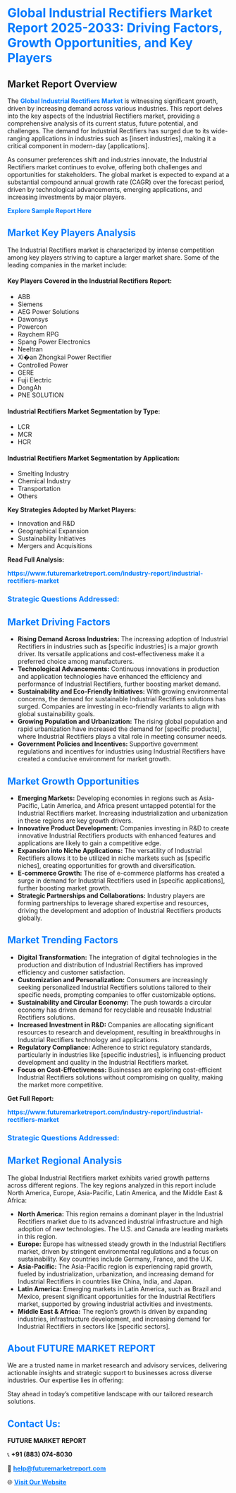 <h1 style="color: #007BFF;">Global Industrial Rectifiers Market Report 2025-2033: Driving Factors, Growth Opportunities, and Key Players</h1>

<section id="overview">
<h2>Market Report Overview</h2>
<p>The <a href="https://www.futuremarketreport.com/industry-report/industrial-rectifiers-market" style="color: #007BFF; text-decoration: none;"><strong>Global Industrial Rectifiers Market</strong></a> is witnessing significant growth, driven by increasing demand across various industries. This report delves into the key aspects of the Industrial Rectifiers market, providing a comprehensive analysis of its current status, future potential, and challenges. The demand for Industrial Rectifiers has surged due to its wide-ranging applications in industries such as [insert industries], making it a critical component in modern-day [applications].</p>
<p>As consumer preferences shift and industries innovate, the Industrial Rectifiers market continues to evolve, offering both challenges and opportunities for stakeholders. The global market is expected to expand at a substantial compound annual growth rate (CAGR) over the forecast period, driven by technological advancements, emerging applications, and increasing investments by major players.</p>
</section>

<section id="overview">
<p><a href="https://www.futuremarketreport.com/request-sample/reportId=104217" style="color: #007BFF; text-decoration: none;"><strong>Explore Sample Report Here</strong></a></p>
</section>

<section id="key-players">
<h2 style="color: #007BFF;">Market Key Players Analysis</h2>
<p>The Industrial Rectifiers market is characterized by intense competition among key players striving to capture a larger market share. Some of the leading companies in the market include:</p>
<h4>Key Players Covered in the Industrial Rectifiers Report:</h4>
<ul><li>ABB</li><li>Siemens</li><li>AEG Power Solutions</li><li>Dawonsys</li><li>Powercon</li><li>Raychem RPG</li><li>Spang Power Electronics</li><li>Neeltran</li><li>Xi�an Zhongkai Power Rectifier</li><li>Controlled Power</li><li>GERE</li><li>Fuji Electric</li><li>DongAh</li><li>PNE SOLUTION</li></ul>
<h4>Industrial Rectifiers Market Segmentation by Type:</h4>
<ul><li>LCR</li><li>MCR</li><li>HCR</li></ul>

<h4>Industrial Rectifiers Market Segmentation by Application:</h4>
<ul><li>Smelting Industry</li><li>Chemical Industry</li><li>Transportation</li><li>Others</li></ul>
<p><strong>Key Strategies Adopted by Market Players:</strong></p>
<ul>
<li>Innovation and R&D</li>
<li>Geographical Expansion</li>
<li>Sustainability Initiatives</li>
<li>Mergers and Acquisitions</li>
</ul>
</section>

<section>
<p><strong>Read Full Analysis: </strong></p><a href="https://www.futuremarketreport.com/industry-report/industrial-rectifiers-market" style="color: #007BFF; text-decoration: none;"><strong>https://www.futuremarketreport.com/industry-report/industrial-rectifiers-market</strong></a>
<h3 style="color: #007BFF;">Strategic Questions Addressed:</h3>
</section>

<section id="driving-factors">
<h2 style="color: #007BFF;">Market Driving Factors</h2>
<ul>
<li><strong>Rising Demand Across Industries:</strong> The increasing adoption of Industrial Rectifiers in industries such as [specific industries] is a major growth driver. Its versatile applications and cost-effectiveness make it a preferred choice among manufacturers.</li>
<li><strong>Technological Advancements:</strong> Continuous innovations in production and application technologies have enhanced the efficiency and performance of Industrial Rectifiers, further boosting market demand.</li>
<li><strong>Sustainability and Eco-Friendly Initiatives:</strong> With growing environmental concerns, the demand for sustainable Industrial Rectifiers solutions has surged. Companies are investing in eco-friendly variants to align with global sustainability goals.</li>
<li><strong>Growing Population and Urbanization:</strong> The rising global population and rapid urbanization have increased the demand for [specific products], where Industrial Rectifiers plays a vital role in meeting consumer needs.</li>
<li><strong>Government Policies and Incentives:</strong> Supportive government regulations and incentives for industries using Industrial Rectifiers have created a conducive environment for market growth.</li>
</ul>
</section>

<section id="growth-opportunities">
<h2 style="color: #007BFF;">Market Growth Opportunities</h2>
<ul>
<li><strong>Emerging Markets:</strong> Developing economies in regions such as Asia-Pacific, Latin America, and Africa present untapped potential for the Industrial Rectifiers market. Increasing industrialization and urbanization in these regions are key growth drivers.</li>
<li><strong>Innovative Product Development:</strong> Companies investing in R&D to create innovative Industrial Rectifiers products with enhanced features and applications are likely to gain a competitive edge.</li>
<li><strong>Expansion into Niche Applications:</strong> The versatility of Industrial Rectifiers allows it to be utilized in niche markets such as [specific niches], creating opportunities for growth and diversification.</li>
<li><strong>E-commerce Growth:</strong> The rise of e-commerce platforms has created a surge in demand for Industrial Rectifiers used in [specific applications], further boosting market growth.</li>
<li><strong>Strategic Partnerships and Collaborations:</strong> Industry players are forming partnerships to leverage shared expertise and resources, driving the development and adoption of Industrial Rectifiers products globally.</li>
</ul>
</section>

<section id="trending-factors">
<h2 style="color: #007BFF;">Market Trending Factors</h2>
<ul>
<li><strong>Digital Transformation:</strong> The integration of digital technologies in the production and distribution of Industrial Rectifiers has improved efficiency and customer satisfaction.</li>
<li><strong>Customization and Personalization:</strong> Consumers are increasingly seeking personalized Industrial Rectifiers solutions tailored to their specific needs, prompting companies to offer customizable options.</li>
<li><strong>Sustainability and Circular Economy:</strong> The push towards a circular economy has driven demand for recyclable and reusable Industrial Rectifiers solutions.</li>
<li><strong>Increased Investment in R&D:</strong> Companies are allocating significant resources to research and development, resulting in breakthroughs in Industrial Rectifiers technology and applications.</li>
<li><strong>Regulatory Compliance:</strong> Adherence to strict regulatory standards, particularly in industries like [specific industries], is influencing product development and quality in the Industrial Rectifiers market.</li>
<li><strong>Focus on Cost-Effectiveness:</strong> Businesses are exploring cost-efficient Industrial Rectifiers solutions without compromising on quality, making the market more competitive.</li>
</ul>
</section>

<section>
<p><strong>Get Full Report: </strong></p><a href="https://www.futuremarketreport.com/industry-report/industrial-rectifiers-market" style="color: #007BFF; text-decoration: none;"><strong>https://www.futuremarketreport.com/industry-report/industrial-rectifiers-market</strong></a>
<h3 style="color: #007BFF;">Strategic Questions Addressed:</h3>
</section>


<section id="regional-analysis">
<h2 style="color: #007BFF;">Market Regional Analysis</h2>
<p>The global Industrial Rectifiers market exhibits varied growth patterns across different regions. The key regions analyzed in this report include North America, Europe, Asia-Pacific, Latin America, and the Middle East & Africa:</p>
<ul>
<li><strong>North America:</strong> This region remains a dominant player in the Industrial Rectifiers market due to its advanced industrial infrastructure and high adoption of new technologies. The U.S. and Canada are leading markets in this region.</li>
<li><strong>Europe:</strong> Europe has witnessed steady growth in the Industrial Rectifiers market, driven by stringent environmental regulations and a focus on sustainability. Key countries include Germany, France, and the U.K.</li>
<li><strong>Asia-Pacific:</strong> The Asia-Pacific region is experiencing rapid growth, fueled by industrialization, urbanization, and increasing demand for Industrial Rectifiers in countries like China, India, and Japan.</li>
<li><strong>Latin America:</strong> Emerging markets in Latin America, such as Brazil and Mexico, present significant opportunities for the Industrial Rectifiers market, supported by growing industrial activities and investments.</li>
<li><strong>Middle East & Africa:</strong> The region’s growth is driven by expanding industries, infrastructure development, and increasing demand for Industrial Rectifiers in sectors like [specific sectors].</li>
</ul>
</section>

<footer>
<h2 style="color: #007BFF;">About FUTURE MARKET REPORT</h2>
<p>We are a trusted name in market research and advisory services, delivering actionable insights and strategic support to businesses across diverse industries. Our expertise lies in offering:</p>

<p>Stay ahead in today’s competitive landscape with our tailored research solutions.</p>

<h2 style="color: #007BFF;">Contact Us:</h2>
<p><strong>FUTURE MARKET REPORT</strong></p>
<p>📞 <strong>+91 (883) 074-8030</strong></p>
<p>📧 <strong><a href="mailto:help@futuremarketreport.com" style="color: #007BFF;">help@futuremarketreport.com</a></strong></p>
<p>🌐 <strong><a href="https://www.futuremarketreport.com/" style="color: #007BFF;">Visit Our Website</a></strong></p>
</footer>